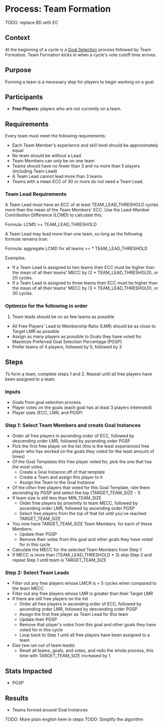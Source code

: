# Process: Team Formation

TODO: replace BD with EC

## Context

At the beginning of a cycle is a [Goal Selection](goal-selection.md) process followed by Team Formation. Team Formation kicks in when a cycle's vote cutoff time arrives.

## Purpose

Forming a team is a necessary step for players to begin working on a goal.

## Participants

- **Free Players**: players who are not currently on a team.

## Requirements

Every team must meet the following requirements:

- Each Team Member's experience and skill level should be approximately equal
- No team should be without a Lead
- Team Members can only be on one team
- Teams should have no fewer than 3 and no more than 5 players (including Team Lead)
- A Team Lead cannot lead more than 3 teams
- Teams with a mean ECC of 30 or more do not need a Team Lead.

### Team Lead Requirements

A Team Lead must have an ECC of at least TEAM_LEAD_THRESHOLD cycles more than the mean of the Team Members' ECC. Use the Lead-Member Contribution Difference (LCMD) to calculate this.

Formula: LCMD >= TEAM_LEAD_THRESHOLD

A Team Lead may lead more than one team, so long as the following formula remains true:

Formula: aggregate LCMD for all teams >= <no teams leading> * TEAM_LEAD_THRESHOLD

Examples:
- If a Team Lead is assigned to two teams their ECC must be higher than the mean of all their teams' MECC by (2 * TEAM_LEAD_THRESHOLD), or 20 cycles.
- If a Team Lead is assigned to three teams their ECC must be higher than the mean of all their teams' MECC by (3 * TEAM_LEAD_THRESHOLD), or 30 cycles.

### Optimize for the following in order

1. Team leads should be on as few teams as possible
- All Free Players' Lead to Membership Ratio (LMR) should be as close to Target LMR as possible
- Assign as many players as possible to Goals they have voted for. Maximize Preferred Goal Selection Percentage (PGSP).
- Prefer teams of 4 players, followed by 5, followed by 3

## Steps

To form a team, complete steps 1 and 2. Repeat until all free players have been assigned to a team.

### Inputs

- Goals from goal selection process
- Player votes on the goals (each goal has at least 3 players interested)
- Player stats (ECC, LMR, and PGSP)

### Step 1: Select Team Members and create Goal Instances

- Order all free players in ascending order of ECC, followed by descending order LMR, followed by ascending order PGSP
- Pick the first free player on the list (this is the least experienced free player who has worked on the goals they voted for the least amount of times)
- Of the Goal Templates this free player voted for, pick the one that has the most votes.
  - Create a Goal Instance off of that template
  - Create a Team and assign this player to it
  - Assign the Team to the Goal Instance
- Of the _other_ free players that voted for this Goal Template, rate them ascending by PGSP and select the top (TARGET_TEAM_SIZE - 1)
- If team size is still less than MIN_TEAM_SIZE
  - Order free players by proximity to team MECC, followed by ascending order LMR, followed by ascending order PGSP
  - Select free players from the top of that list until you've reached TARGET_TEAM_SIZE
- You now have TARGET_TEAM_SIZE Team Members; for each of these Members:
  - Update their PGSP
  - Remove their votes from this goal and other goals they have voted for in this cycle
- Calculate the MECC for the selected Team Members from Step 1
- If MECC is more than (TEAM_LEAD_THRESHOLD * 3) skip Step 2 and repeat Step 1 until team is TARGET_TEAM_SIZE

### Step 2: Select Team Leads

- Filter out any free players whose LMCR is < 5 cycles when compared to the team MECC
- Filter out any free players whose LMR is greater than their Target LMR
- If there are still free players on the list
  - Order all free players in ascending order of ECC, followed by ascending order LMR, followed by descending order PGSP
  - Assign the first free player as Team Lead for this team
  - Update their PGSP
  - Remove that player's votes from this goal and other goals they have voted for in this cycle
  - Loop back to Step 1 until all free players have been assigned to a team
- Else (we ran out of team leads)
  - Reset all teams, goals, and votes, and redo the whole process, this time with TARGET_TEAM_SIZE increased by 1

## Stats Impacted
- PGSP

## Results
- Teams formed around Goal Instances

TODO: More plain english here in steps
TODO: Simplify the algorithm
